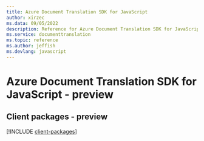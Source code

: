 ```yaml
---
title: Azure Document Translation SDK for JavaScript
author: xirzec
ms.data: 09/05/2022
description: Reference for Azure Document Translation SDK for JavaScript
ms.service: documenttranslation
ms.topic: reference
ms.author: jeffish
ms.devlang: javascript
---
```

# Azure Document Translation SDK for JavaScript - preview

## Client packages - preview
[!INCLUDE [client-packages](document-translation-client-index.md)]